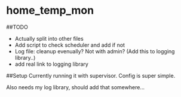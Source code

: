 # home_temp_mon
##TODO
* Actually split into other files
* Add script to check scheduler and add if not
* Log file: cleanup evenually? Not with admin? (Add this to logging library..)
* add real link to logging library

##Setup
Currently running it with supervisor. Config is super simple.

Also needs my log library, should add that somewhere...
